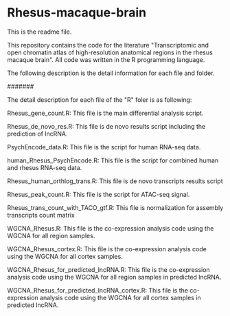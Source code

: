 # Rhesus-macaque-brain

This is the readme file.

This repository contains the code for the literature "Transcriptomic and open chromatin atlas of high-resolution anatomical regions in the rhesus macaque brain". All code was written in the R programming language. 

The following description is the detail information for each file and folder.

#######

The detail description for each file of the "R" foler is as following:

Rhesus_gene_count.R: This file is the main differential analysis script.

Rhesus_de_novo_res.R: This file is de novo results script including the prediction of lncRNA.

PsychEncode_data.R: This file is the script for human RNA-seq data.

human_Rhesus_PsychEncode.R: This file is the script for combined human and rhesus RNA-seq data.

Rhesus_human_orthlog_trans.R: This file is de novo transcripts results script

Rhesus_peak_count.R: This file is the script for ATAC-seq signal.

Rhesus_trans_count_with_TACO_gtf.R: This file is normalization for assembly transcripts count matrix

WGCNA_Rhesus.R: This file is the co-expression analysis code using the WGCNA for all region samples. 

WGCNA_Rhesus_cortex.R: This file is the co-expression analysis code using the WGCNA for all cortex samples. 

WGCNA_Rhesus_for_predicted_lncRNA.R: This file is the co-expression analysis code using the WGCNA for all region samples in predicted lncRNA. 

WGCNA_Rhesus_for_predicted_lncRNA_cortex.R: This file is the co-expression analysis code using the WGCNA for all cortex samples in predicted lncRNA.















